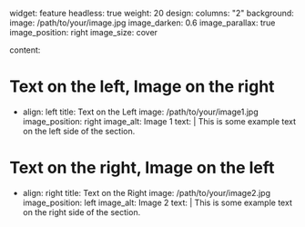 
widget: feature
headless: true
weight: 20
design:
  columns: "2"
  background:
    image: /path/to/your/image.jpg
    image_darken: 0.6
    image_parallax: true
    image_position: right
    image_size: cover

content:
  # Text on the left, Image on the right
  - align: left
    title: Text on the Left
    image: /path/to/your/image1.jpg
    image_position: right
    image_alt: Image 1
    text: |
      This is some example text on the left side of the section.

  # Text on the right, Image on the left
  - align: right
    title: Text on the Right
    image: /path/to/your/image2.jpg
    image_position: left
    image_alt: Image 2
    text: |
      This is some example text on the right side of the section.
